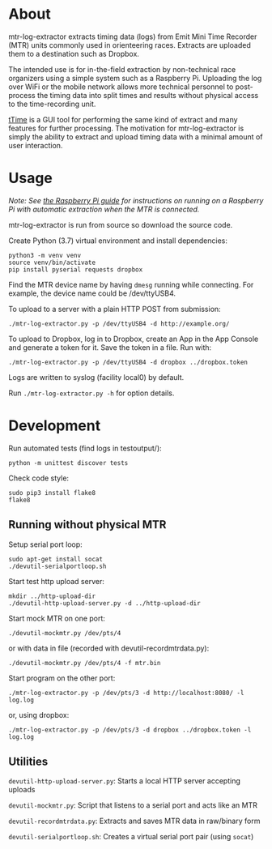 # About

mtr-log-extractor extracts timing data (logs) from Emit Mini Time Recorder
(MTR) units commonly used in orienteering races. Extracts are uploaded them to
a destination such as Dropbox.

The intended use is for in-the-field extraction by non-technical race
organizers using a simple system such as a Raspberry Pi. Uploading the log over
WiFi or the mobile network allows more technical personnel to post-process the
timing data into split times and results without physical access to the
time-recording unit.

[tTime](http://ttime.no) is a GUI tool for performing the same kind of extract
and many features for further processing. The motivation for mtr-log-extractor
is simply the ability to extract and upload timing data with a minimal amount
of user interaction.


# Usage

_Note: See [the Raspberry Pi guide](raspberry-pi-guide/README.md) for
instructions on running on a Raspberry Pi with automatic extraction when the
MTR is connected._

mtr-log-extractor is run from source so download the source code.

Create Python (3.7) virtual environment and install dependencies:

    python3 -m venv venv
    source venv/bin/activate
    pip install pyserial requests dropbox

Find the MTR device name by having `dmesg` running while
connecting. For example, the device name could be /dev/ttyUSB4.

To upload to a server with a plain HTTP POST from submission:

    ./mtr-log-extractor.py -p /dev/ttyUSB4 -d http://example.org/

To upload to Dropbox, log in to Dropbox, create an App in the App Console and
generate a token for it. Save the token in a file. Run with:

    ./mtr-log-extractor.py -p /dev/ttyUSB4 -d dropbox ../dropbox.token

Logs are written to syslog (facility local0) by default.

Run `./mtr-log-extractor.py -h` for option details.


# Development

Run automated tests (find logs in testoutput/):

    python -m unittest discover tests

Check code style:

    sudo pip3 install flake8
    flake8


## Running without physical MTR

Setup serial port loop:

    sudo apt-get install socat
    ./devutil-serialportloop.sh

Start test http upload server:

    mkdir ../http-upload-dir
    ./devutil-http-upload-server.py -d ../http-upload-dir

Start mock MTR on one port:

    ./devutil-mockmtr.py /dev/pts/4

or with data in file (recorded with devutil-recordmtrdata.py):

    ./devutil-mockmtr.py /dev/pts/4 -f mtr.bin

Start program on the other port:

    ./mtr-log-extractor.py -p /dev/pts/3 -d http://localhost:8080/ -l log.log

or, using dropbox:

    ./mtr-log-extractor.py -p /dev/pts/3 -d dropbox ../dropbox.token -l log.log


## Utilities

`devutil-http-upload-server.py`: Starts a local HTTP server accepting uploads

`devutil-mockmtr.py`: Script that listens to a serial port and acts like an MTR

`devutil-recordmtrdata.py`: Extracts and saves MTR data in raw/binary form

`devutil-serialportloop.sh`: Creates a virtual serial port pair (using `socat`)
